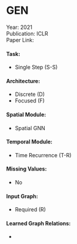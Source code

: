 # GEN

Year: 2021  
Publication: ICLR  
Paper Link:

#### Task:

- Single Step (S-S)

#### Architecture:

- Discrete (D)
- Focused (F)

#### Spatial Module:

- Spatial GNN

#### Temporal Module:

- Time Recurrence (T-R)

#### Missing Values:

- No

#### Input Graph:

- Required (R)

#### Learned Graph Relations:

-
